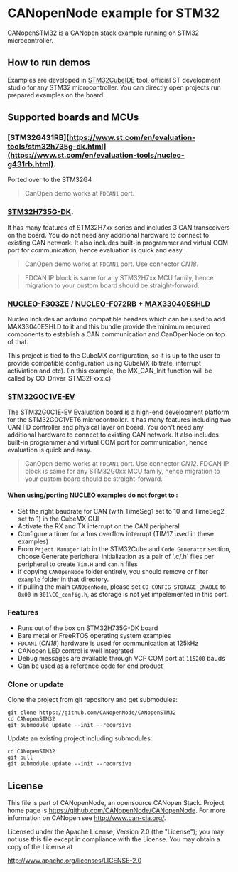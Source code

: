 # CANopenNode example for STM32

CANopenSTM32 is a CANopen stack example running on STM32 microcontroller.

## How to run demos

Examples are developed in [STM32CubeIDE](https://www.st.com/en/development-tools/stm32cubeide.html) tool,
official ST development studio for any STM32 microcontroller.
You can directly open projects run prepared examples on the board.

## Supported boards and MCUs
 
### [STM32G431RB](https://www.st.com/en/evaluation-tools/stm32h735g-dk.html](https://www.st.com/en/evaluation-tools/nucleo-g431rb.html).
Ported over to the STM32G4

> CanOpen demo works at `FDCAN1` port.

### [STM32H735G-DK](https://www.st.com/en/evaluation-tools/stm32h735g-dk.html).
It has many features of STM32H7xx series and includes 3 CAN transceivers on the board.
You do not need any additional hardware to connect to existing CAN network.
It also includes built-in programmer and virtual COM port for communication, hence evaluation is quick and easy.

> CanOpen demo works at `FDCAN1` port. Use connector *CN18*.

> FDCAN IP block is same for any STM32H7xx MCU family, hence migration to your custom board should be straight-forward.

### [NUCLEO-F303ZE](https://www.st.com/en/evaluation-tools/nucleo-f303ze.html) / [NUCLEO-F072RB](https://www.st.com/en/evaluation-tools/nucleo-f072rb.html) + [MAX33040ESHLD](https://www.digikey.ie/en/products/detail/analog-devices-inc-maxim-integrated/MAX33040ESHLD/13558019)

Nucleo includes an arduino compatible headers which can be used to add MAX33040ESHLD to it and this bundle provide  the minimum required components to establish a CAN communication and CanOpenNode on top of that.

This project is tied to the CubeMX configuration, so it is up to the user to provide compatible configuration using CubeMX (bitrate, interrupt activiation and etc). (In this example, the MX_CAN_Init function will be called by CO_Driver_STM32Fxxx.c)

### [STM32G0C1VE-EV](https://www.st.com/en/evaluation-tools/stm32g0c1e-ev.html)
The STM32G0C1E-EV Evaluation board is a high-end development platform for the STM32G0C1VET6 microcontroller. It has many features including two CAN FD controller and physical layer on board.
You don't need any additional hardware to connect to existing CAN network.
It also includes built-in programmer and virtual COM port for communication, hence evaluation is quick and easy.
> CanOpen demo works at `FDCAN1` port. Use connector *CN12*.
> FDCAN IP block is same for any STM32G0xx MCU family, hence migration to your custom board should be straight-forward.

#### When using/porting NUCLEO examples do not forget to : 
- Set the right baudrate for CAN (with TimeSeg1 set to 10 and TimeSeg2 set to 1) in the CubeMX GUI
- Activate the RX and TX interrupt on the CAN peripheral
- Configure a timer for a 1ms overflow interrupt (TIM17 used in these examples)
- From `Prject Manager` tab in the STM32Cube and `Code Generator` section, choose Generate peripheral initialization as a pair of '.c/.h' files per peripheral to create `Tim.H` and `can.h` files
- if copying `CANOpenNode` folder entirely, you should remove or filter `example` folder in that directory.
- if pulling the main `CANOpenNode`, please set  `CO_CONFIG_STORAGE_ENABLE`  to `0x00` in `301\CO_config.h`, as storage is not yet impelemented in this port.

### Features

* Runs out of the box on STM32H735G-DK board
* Bare metal or FreeRTOS operating system examples
* `FDCAN1` (*CN18*) hardware is used for communication at 125kHz
* CANopen LED control is well integrated
* Debug messages are available through VCP COM port at `115200` bauds
* Can be used as a reference code for end product

### Clone or update

Clone the project from git repository and get submodules:

```
git clone https://github.com/CANopenNode/CANopenSTM32
cd CANopenSTM32
git submodule update --init --recursive
```

Update an existing project including submodules:

```
cd CANopenSTM32
git pull
git submodule update --init --recursive
```

## License

This file is part of CANopenNode, an opensource CANopen Stack. Project home page is https://github.com/CANopenNode/CANopenNode. For more information on CANopen see http://www.can-cia.org/.

Licensed under the Apache License, Version 2.0 (the "License"); you may not use this file except in compliance with the License. You may obtain a copy of the License at

http://www.apache.org/licenses/LICENSE-2.0

